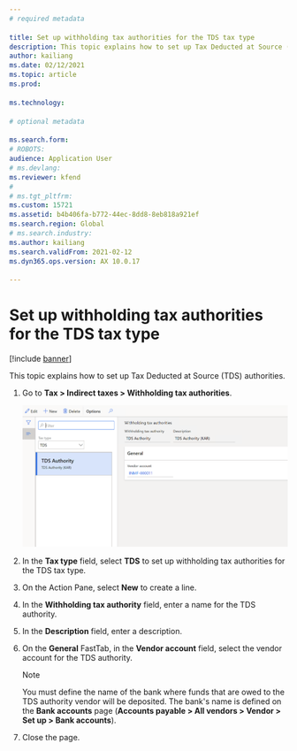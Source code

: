 ```yaml
---
# required metadata

title: Set up withholding tax authorities for the TDS tax type
description: This topic explains how to set up Tax Deducted at Source (TDS) authorities.
author: kailiang
ms.date: 02/12/2021
ms.topic: article
ms.prod: 

ms.technology: 

# optional metadata

ms.search.form: 
# ROBOTS: 
audience: Application User
# ms.devlang: 
ms.reviewer: kfend
# 
# ms.tgt_pltfrm: 
ms.custom: 15721
ms.assetid: b4b406fa-b772-44ec-8dd8-8eb818a921ef
ms.search.region: Global
# ms.search.industry: 
ms.author: kailiang
ms.search.validFrom: 2021-02-12
ms.dyn365.ops.version: AX 10.0.17

---
```


# Set up withholding tax authorities for the TDS tax type

[!include [banner](../includes/banner.md)]

This topic explains how to set up Tax Deducted at Source (TDS) authorities.

1. Go to **Tax \> Indirect taxes \> Withholding tax authorities**.

    [![Withholding tax authorities page.](./media/apac-ind-TDS-12.png)](./media/apac-ind-TDS-12.png)

2. In the **Tax type** field, select **TDS** to set up withholding tax authorities for the TDS tax type.
3. On the Action Pane, select **New** to create a line.
4. In the **Withholding tax authority** field, enter a name for the TDS authority.
5. In the **Description** field, enter a description.
6. On the **General** FastTab, in the **Vendor account** field, select the vendor account for the TDS authority.

    > [!NOTE]
    > You must define the name of the bank where funds that are owed to the TDS authority vendor will be deposited. The bank's name is defined on the **Bank accounts** page (**Accounts payable \> All vendors \> Vendor \> Set up \> Bank accounts**).

7. Close the page.

